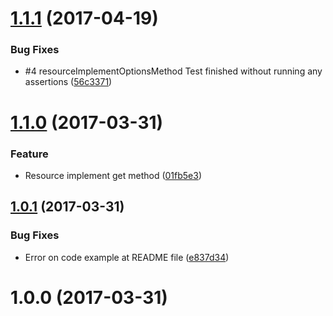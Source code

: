 
<a name="1.1.1"></a>
# [1.1.1](https://github.com/zephyrec/rest-hal-test-tools/compare/v1.1.0...v1.1.1) (2017-04-19)

### Bug Fixes

* #4 resourceImplementOptionsMethod Test finished without running any assertions ([56c3371](https://github.com/zephyrec/rest-hal-test-tools/commit/56c3371f28652d0b07136d6060eca71423bb29e8))

<a name="1.1.0"></a>
# [1.1.0](https://github.com/zephyrec/rest-hal-test-tools/compare/v1.0.1...v1.1.0) (2017-03-31)

### Feature
* Resource implement get method ([01fb5e3](https://github.com/zephyrec/rest-hal-test-tools/commit/01fb5e3b9861e0320b03a52304ae95602dd8a8fc))

<a name="1.0.1"></a>
## [1.0.1](https://github.com/zephyrec/rest-hal-test-tools/compare/v1.0.0...v1.0.1) (2017-03-31)

### Bug Fixes

* Error on code example at README file ([e837d34](https://github.com/zephyrec/rest-hal-test-tools/commit/e837d34d6cd7964fbaa5c9b366034532b71a3215))

<a name="1.0.0"></a>
# 1.0.0 (2017-03-31)



